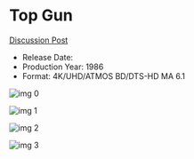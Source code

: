 # Top Gun

[Discussion Post](https://www.avsforum.com/threads/bass-eq-for-filtered-movies.2995212/post-57672782)

* Release Date: 
* Production Year: 1986
* Format: 4K/UHD/ATMOS BD/DTS-HD MA 6.1

![img 0](https://i.imgur.com/PNxvSPw.jpg)

![img 1](https://i.imgur.com/jnZDBUK.png)

![img 2](https://i.imgur.com/xHVOUOL.jpg)

![img 3](https://i.imgur.com/Nc73B2A.jpg)

